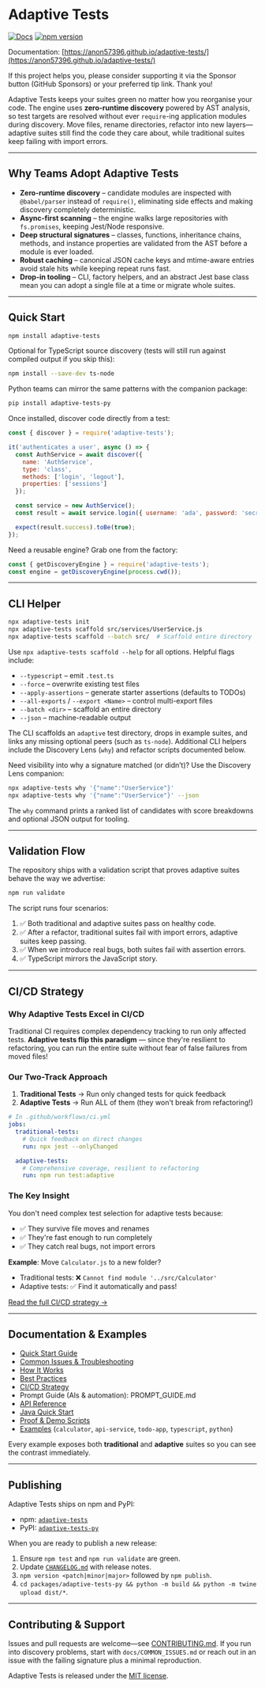 # Adaptive Tests

[![Docs](https://img.shields.io/badge/docs-website-blue)](https://anon57396.github.io/adaptive-tests/)
[![npm version](https://img.shields.io/npm/v/adaptive-tests.svg)](https://www.npmjs.com/package/adaptive-tests)

Documentation: [https://anon57396.github.io/adaptive-tests/](https://anon57396.github.io/adaptive-tests/)

If this project helps you, please consider supporting it via the Sponsor button (GitHub Sponsors) or your preferred tip link. Thank you!

Adaptive Tests keeps your suites green no matter how you reorganise your code. The
engine uses **zero-runtime discovery** powered by AST analysis, so test targets are
resolved without ever `require`-ing application modules during discovery. Move
files, rename directories, refactor into new layers—adaptive suites still find the
code they care about, while traditional suites keep failing with import errors.

---

## Why Teams Adopt Adaptive Tests

- **Zero-runtime discovery** – candidate modules are inspected with `@babel/parser`
  instead of `require()`, eliminating side effects and making discovery completely
  deterministic.
- **Async-first scanning** – the engine walks large repositories with
  `fs.promises`, keeping Jest/Node responsive.
- **Deep structural signatures** – classes, functions, inheritance chains,
  methods, and instance properties are validated from the AST before a module is
  ever loaded.
- **Robust caching** – canonical JSON cache keys and mtime-aware entries avoid
  stale hits while keeping repeat runs fast.
- **Drop-in tooling** – CLI, factory helpers, and an abstract Jest base class mean
  you can adopt a single file at a time or migrate whole suites.

---

## Quick Start

```bash
npm install adaptive-tests
```

Optional for TypeScript source discovery (tests will still run against compiled
output if you skip this):

```bash
npm install --save-dev ts-node
```

Python teams can mirror the same patterns with the companion package:

```bash
pip install adaptive-tests-py
```

Once installed, discover code directly from a test:

```javascript
const { discover } = require('adaptive-tests');

it('authenticates a user', async () => {
  const AuthService = await discover({
    name: 'AuthService',
    type: 'class',
    methods: ['login', 'logout'],
    properties: ['sessions']
  });

  const service = new AuthService();
  const result = await service.login({ username: 'ada', password: 'secret' });

  expect(result.success).toBe(true);
});
```

Need a reusable engine? Grab one from the factory:

```javascript
const { getDiscoveryEngine } = require('adaptive-tests');
const engine = getDiscoveryEngine(process.cwd());
```

---

## CLI Helper

```bash
npx adaptive-tests init
npx adaptive-tests scaffold src/services/UserService.js
npx adaptive-tests scaffold --batch src/  # Scaffold entire directory
```

Use `npx adaptive-tests scaffold --help` for all options. Helpful flags include:

- `--typescript` – emit `.test.ts`
- `--force` – overwrite existing test files
- `--apply-assertions` – generate starter assertions (defaults to TODOs)
- `--all-exports` / `--export <Name>` – control multi-export files
- `--batch <dir>` – scaffold an entire directory
- `--json` – machine-readable output

The CLI scaffolds an `adaptive` test directory, drops in example suites, and
links any missing optional peers (such as `ts-node`). Additional CLI helpers
include the Discovery Lens (`why`) and refactor scripts documented below.

Need visibility into why a signature matched (or didn’t)? Use the Discovery
Lens companion:

```bash
npx adaptive-tests why '{"name":"UserService"}'
npx adaptive-tests why '{"name":"UserService"}' --json
```

The `why` command prints a ranked list of candidates with score breakdowns and
optional JSON output for tooling.

---

## Validation Flow

The repository ships with a validation script that proves adaptive suites behave
the way we advertise:

```bash
npm run validate
```

The script runs four scenarios:

1. ✅ Both traditional and adaptive suites pass on healthy code.
2. ✅ After a refactor, traditional suites fail with import errors, adaptive suites
   keep passing.
3. ✅ When we introduce real bugs, both suites fail with assertion errors.
4. ✅ TypeScript mirrors the JavaScript story.

---

## CI/CD Strategy

### Why Adaptive Tests Excel in CI/CD

Traditional CI requires complex dependency tracking to run only affected tests. **Adaptive tests flip this paradigm** — since they're resilient to refactoring, you can run the entire suite without fear of false failures from moved files!

### Our Two-Track Approach

1. **Traditional Tests** → Run only changed tests for quick feedback
2. **Adaptive Tests** → Run ALL of them (they won't break from refactoring!)

```yaml
# In .github/workflows/ci.yml
jobs:
  traditional-tests:
    # Quick feedback on direct changes
    run: npx jest --onlyChanged

  adaptive-tests:
    # Comprehensive coverage, resilient to refactoring
    run: npm run test:adaptive
```

### The Key Insight

You don't need complex test selection for adaptive tests because:
- ✅ They survive file moves and renames
- ✅ They're fast enough to run completely
- ✅ They catch real bugs, not import errors

**Example**: Move `Calculator.js` to a new folder?
- Traditional tests: ❌ `Cannot find module '../src/Calculator'`
- Adaptive tests: ✅ Find it automatically and pass!

[Read the full CI/CD strategy →](docs/CI_STRATEGY.md)

---

## Documentation & Examples

- [Quick Start Guide](docs/QUICK_START.md)
- [Common Issues & Troubleshooting](docs/COMMON_ISSUES.md)
- [How It Works](docs/HOW_IT_WORKS.md)
- [Best Practices](docs/BEST_PRACTICES.md)
- [CI/CD Strategy](docs/CI_STRATEGY.md)
- Prompt Guide (AIs & automation): PROMPT_GUIDE.md
- [API Reference](https://anon57396.github.io/adaptive-tests/api/)
- [Java Quick Start](docs/JAVA_QUICKSTART.md)
- [Proof & Demo Scripts](PROOF.md)
- [Examples](examples/) (`calculator`, `api-service`, `todo-app`, `typescript`, `python`)

Every example exposes both **traditional** and **adaptive** suites so you can see
the contrast immediately.

---

## Publishing

Adaptive Tests ships on npm and PyPI:

- npm: [`adaptive-tests`](https://www.npmjs.com/package/adaptive-tests)
- PyPI: [`adaptive-tests-py`](https://pypi.org/project/adaptive-tests-py/)

When you are ready to publish a new release:

1. Ensure `npm test` and `npm run validate` are green.
2. Update [`CHANGELOG.md`](CHANGELOG.md) with release notes.
3. `npm version <patch|minor|major>` followed by `npm publish`.
4. `cd packages/adaptive-tests-py && python -m build && python -m twine upload dist/*`.

---

## Contributing & Support

Issues and pull requests are welcome—see [CONTRIBUTING.md](CONTRIBUTING.md). If you
run into discovery problems, start with `docs/COMMON_ISSUES.md` or reach out in an
issue with the failing signature plus a minimal reproduction.

Adaptive Tests is released under the [MIT license](LICENSE).
